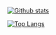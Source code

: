 [![Github stats](https://github-readme-stats.vercel.app/api?username=niyongsheng&count_private=true&show_icons=true&theme=solarized-dark&hide_title=true)](https://niyongsheng.github.io)

[![Top Langs](https://github-readme-stats.vercel.app/api/top-langs/?username=niyongsheng&layout=compact&theme=solarized-dark&hide_title=true)](https://niyongsheng.github.io)
